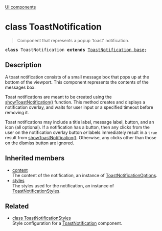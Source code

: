 [UI components](../index.md)

# class ToastNotification

> Component that represents a popup 'toast' notification.

<pre class="docgen_signature"><b>class</b> ToastNotification <b>extends</b> <a href="ToastNotification_base.md">ToastNotification_base</a>;</pre>

## Description

A toast notification consists of a small message box that pops up at the bottom of the viewport. This component represents the contents of the messages box.

Toast notifications are meant to be created using the [showToastNotification()](showToastNotification.md) function. This method creates and displays a notification overlay, and waits for user input or a specified timeout before removing it.

Toast notifications may include a title label, message label, button, and an icon (all optional). If a notification has a button, then any clicks from the user on the notification overlay button _or_ labels immediately result in a `true` result from [showToastNotification()](showToastNotification.md). Otherwise, any clicks other than those on the dismiss button are ignored.

## Inherited members

- [<!--{ref:property}-->content](ToastNotification_base_content.md) \
    The content of the notification, an instance of [ToastNotificationOptions](ToastNotificationOptions.md).
- [<!--{ref:property}-->styles](ToastNotification_base_styles.md) \
    The styles used for the notification, an instance of [ToastNotificationStyles](ToastNotificationStyles.md).

## Related

- [<!--{ref:class}-->class ToastNotificationStyles](ToastNotificationStyles.md) \
    Style configuration for a [ToastNotification](ToastNotification.md) component.